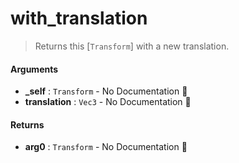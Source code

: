 # with\_translation

>  Returns this [`Transform`] with a new translation.

#### Arguments

- **\_self** : `Transform` \- No Documentation 🚧
- **translation** : `Vec3` \- No Documentation 🚧

#### Returns

- **arg0** : `Transform` \- No Documentation 🚧
